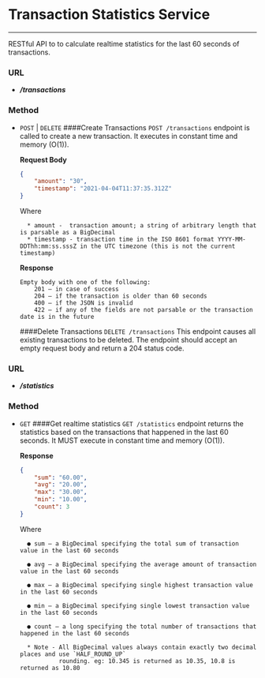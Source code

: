 # Transaction Statistics Service
_________________________________________________
RESTful API to to calculate realtime statistics for the last 60 seconds of transactions.

### URL
* ***/transactions***

### Method
* `POST` | `DELETE`
    ####Create Transactions
    `POST /transactions` endpoint is called to create a new transaction. It executes in constant time and memory (O(1)).
  
    **Request Body**
    ````json
    {
	    "amount": "30",
	    "timestamp": "2021-04-04T11:37:35.312Z"
    }
    ````
    Where
  
        * amount -  transaction amount; a string of arbitrary length that is parsable as a BigDecimal
        * timestamp - transaction time in the ISO 8601 format YYYY-MM-DDThh:mm:ss.sssZ in the UTC timezone (this is not the current timestamp)
    
    **Response**
    ````
    Empty body with one of the following:
        201 – in case of success
        204 – if the transaction is older than 60 seconds
        400 – if the JSON is invalid
        422 – if any of the fields are not parsable or the transaction date is in the future
    ````
  
    ####Delete Transactions
    `DELETE /transactions` This endpoint causes all existing transactions to be deleted. The endpoint should accept an empty request body and return a 204 status code.

### URL
* ***/statistics***

### Method
* `GET`
    ####Get realtime statistics
    `GET /statistics` endpoint returns the statistics based on the transactions that happened in the last 60 seconds. It MUST execute in constant time and memory (O(1)).
  
    **Response**
    ````json
    {
        "sum": "60.00",
        "avg": "20.00",
        "max": "30.00",
        "min": "10.00",
        "count": 3
    }
    ````
    Where
  
        ● sum – a BigDecimal specifying the total sum of transaction value in the last 60 seconds
  
        ● avg – a BigDecimal specifying the average amount of transaction value in the last 60 seconds
     
        ● max – a BigDecimal specifying single highest transaction value in the last 60 seconds
        
        ● min – a BigDecimal specifying single lowest transaction value in the last 60 seconds
        
        ● count – a long specifying the total number of transactions that happened in the last 60 seconds

        * Note - All BigDecimal values always contain exactly two decimal places and use `HALF_ROUND_UP` 
                 rounding. eg: 10.345 is returned as 10.35, 10.8 is returned as 10.80